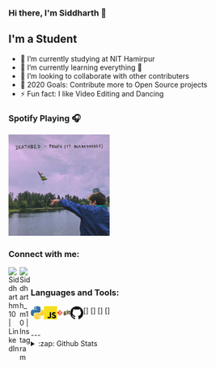 ### Hi there, I'm Siddharth 👋
## I'm a Student

- 🔭 I’m currently studying at NIT Hamirpur
- 🌱 I’m currently learning everything 🤣
- 👯 I’m looking to collaborate with other contributers
- 🥅 2020 Goals: Contribute more to Open Source projects
- ⚡ Fun fact: I like Video Editing and Dancing

### Spotify Playing 🎧
[<img src="https://github.com/Siddharthm10/Siddharthm10/blob/master/Images/DeathBed.jpeg" alt="Siddharth's Spotify Playing" width="200" />](https://open.spotify.com/track/7eJMfftS33KTjuF7lTsMCx?si=iB5pwmGlTLyfrtSScQR5Cw)

### Connect with me:
[<img align="left" alt="Siddharthm10 | LinkedIn" width="22px" src="https://cdn.jsdelivr.net/npm/simple-icons@v3/icons/linkedin.svg" />](https://www.linkedin.com/in/siddharthmehtaid)
[<img align="left" alt="Siddharth_m10 | Instagram" width="22px" src="https://cdn.jsdelivr.net/npm/simple-icons@v3/icons/instagram.svg" />](https://www.instagram.com/siddharth_m10/)
<br />

### Languages and Tools:
[<img align="left" alt="Python" width="26px" src="https://github.com/Siddharthm10/Siddharthm10/blob/master/Images/Python.png" />]
[<img align="left" alt="JS" width="26px" src="https://github.com/Siddharthm10/Siddharthm10/blob/master/Images/JS.png" />]
[<img align="left" alt="Git" width="26px" src="https://raw.githubusercontent.com/github/explore/80688e429a7d4ef2fca1e82350fe8e3517d3494d/topics/git/git.png" />]
[<img align="left" alt="GitHub" width="26px" src="https://raw.githubusercontent.com/github/explore/78df643247d429f6cc873026c0622819ad797942/topics/github/github.png" />]

<br />
---

<details>
  <summary>:zap: Github Stats </summary>

  <img align="left" alt="Siddharth's Github Stats" src="https://github-readme-stats.codestackr.vercel.app/api?username=Siddharthm10&show_icons=true&hide_border=true" />

</details>


